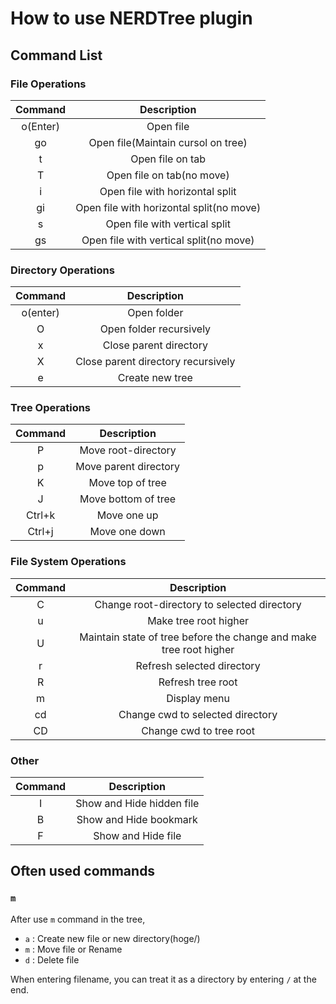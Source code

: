 # How to use NERDTree plugin

## Command List

### File Operations

| Command | Description |
|   :-:   |     :-:     |
| o(Enter)|  Open file  |
|    go   |Open file(Maintain cursol on tree)|
|    t    | Open file on tab|
|    T    | Open file on tab(no move)|
|    i    | Open file with horizontal split|
|   gi    | Open file with horizontal split(no move)|
|    s    | Open file with vertical split|
|   gs    | Open file with vertical split(no move)|

### Directory Operations

| Command | Description |
|   :-:   |    :-:      |
| o(enter)| Open folder |
|    O    | Open folder recursively|
|    x    | Close parent directory|
|    X    | Close parent directory recursively|
|    e    | Create new tree|

### Tree Operations

| Command | Description |
|   :-:   |     :-:     |
|    P    | Move root-directory|
|    p    | Move parent directory|
|    K    | Move top of tree |
|    J    | Move bottom of tree |
|  Ctrl+k | Move one up |
|  Ctrl+j | Move one down |

### File System Operations
| Command | Description |
|   :-:   |     :-:     |
|    C    | Change root-directory to selected directory |
|    u    | Make tree root higher |
|    U    | Maintain state of tree before the change and make tree root higher|
|    r    | Refresh selected directory |
|    R    | Refresh tree root |
|    m    | Display menu |
|   cd    | Change cwd to selected directory |
|   CD    | Change cwd to tree root |

### Other

| Command | Description |
|   :-:   |     :-:     |
|    I    | Show and Hide hidden file|
|    B    | Show and Hide bookmark |
|    F    | Show and Hide file |


## Often used commands

### `m`

After use `m` command in the tree, 

- `a` : Create new file or new directory(hoge/)
- `m` : Move file or Rename
- `d` : Delete file

When entering filename, you can treat it as a directory by entering `/` at the end. 

